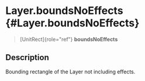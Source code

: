 Layer.boundsNoEffects {#Layer.boundsNoEffects}
=====================

> [UnitRect]{role="ref"} **boundsNoEffects**

Description
-----------

Bounding rectangle of the Layer not including effects.
